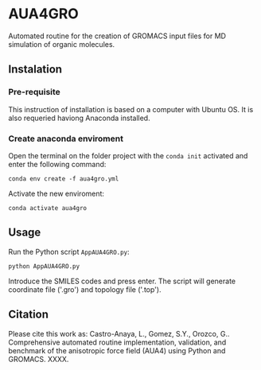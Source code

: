 # AUA4GRO

Automated routine for the creation of GROMACS input files for MD simulation of organic molecules.

## Instalation

### Pre-requisite

This instruction of installation is based on a computer with Ubuntu OS. It is also requeried haviong Anaconda installed.

### Create anaconda enviroment

Open the terminal on the folder project with the `conda init` activated and enter the following command:

```
conda env create -f aua4gro.yml
```

Activate the new enviroment:

```
conda activate aua4gro
```

## Usage

Run the Python script `AppAUA4GRO.py`:

```
python AppAUA4GRO.py
```

Introduce the SMILES codes and press enter. The script will generate coordinate file ('.gro') and topology file ('.top').

## Citation

Please cite this work as: Castro-Anaya, L., Gomez, S.Y., Orozco, G.. Comprehensive automated routine implementation, validation, and benchmark of the anisotropic force field (AUA4) using Python and GROMACS. XXXX. 

